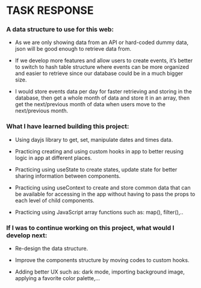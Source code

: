 # TASK RESPONSE

### A data structure to use for this web:

- As we are only showing data from an API or hard-coded dummy data, json will be good enough to retrieve data from.

- If we develop more features and allow users to create events, it’s better to switch to hash table structure where events can be more organized and easier to retrieve since our database could be in a much bigger size.

- I would store events data per day for faster retrieving and storing in the database, then get a whole month of data and store it in an array, then get the next/previous month of data when users move to the next/previous month.

### What I have learned building this project:

- Using dayjs library to get, set, manipulate dates and times data.

- Practicing creating and using custom hooks in app to better reusing logic in app at different places.

- Practicing using useState to create states, update state for better sharing information between components.

- Practicing using useContext to create and store common data that can be available for accessing in the app without having to pass the props to each level of child components.

- Practicing using JavaScript array functions such as: map(), filter(),..

### If I was to continue working on this project, what would I develop next:

- Re-design the data structure.

- Improve the components structure by moving codes to custom hooks.

- Adding better UX such as: dark mode, importing background image, applying a favorite color palette,…

